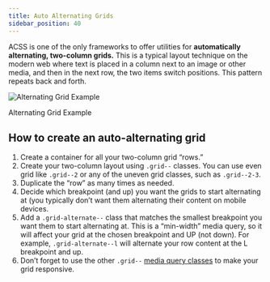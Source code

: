```yaml
---
title: Auto Alternating Grids
sidebar_position: 40
---
```


ACSS is one of the only frameworks to offer utilities for **automatically alternating, two-column grids.** This is a typical layout technique on the modern web where text is placed in a column next to an image or other media, and then in the next row, the two items switch positions. This pattern repeats back and forth.

![Alternating Grid Example](https://automaticcss.com/wp-content/uploads/2023/08/alternating-grid-scaled.jpg)

Alternating Grid Example

## How to create an auto-alternating grid

1.  Create a container for all your two-column grid “rows.”
2.  Create your two-column layout using `.grid--` classes. You can use even grid like `.grid--2` or any of the uneven grid classes, such as `.grid--2-3`.
3.  Duplicate the “row” as many times as needed.
4.  Decide which breakpoint (and up) you want the grids to start alternating at (you typically don’t want them alternating their content on mobile devices.
5.  Add a `.grid-alternate--` class that matches the smallest breakpoint you want them to start alternating at. This is a “min-width” media query, so it will affect your grid at the chosen breakpoint and UP (not down). For example, `.grid-alternate--l` will alternate your row content at the L breakpoint and up.
6.  Don’t forget to use the other `.grid--` [media query classes](https://automaticcss.com/docs/grid-classes-standard/) to make your grid responsive.
